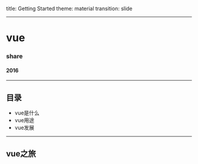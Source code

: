 title: Getting Started
theme: material
transition: slide

---

# vue
### share
#### 2016

---

## 目录

* vue是什么
* vue用途
* vue发展

---

## vue之旅